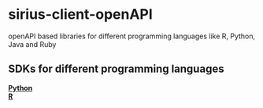 # sirius-client-openAPI

openAPI based libraries for different  programming languages like R, Python, Java and Ruby

## SDKs for different programming languages

[**Python**](client-api_python)  
[**R**](client-api_r)  
